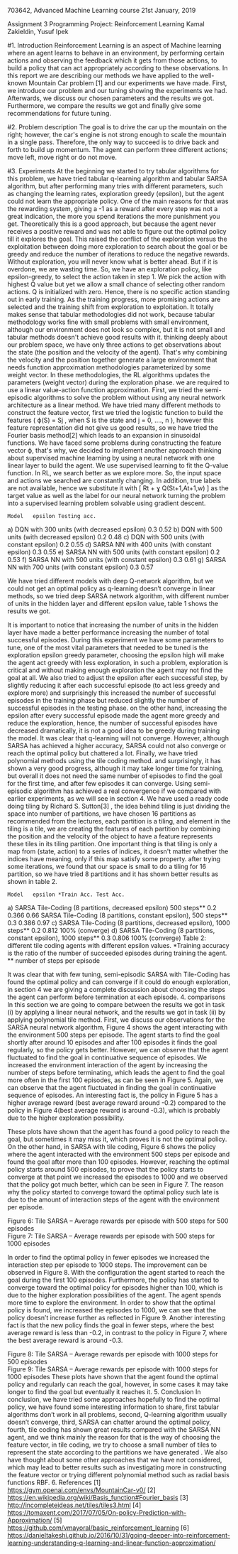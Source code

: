 703642, Advanced Machine Learning course	  				       21st January, 2019

Assignment 3
Programming Project: Reinforcement Learning
Kamal Zakieldin, Yusuf Ipek


#1.	Introduction
Reinforcement Learning is an aspect of Machine learning where an agent learns to behave in an environment, by performing certain actions and observing the feedback which it gets from those actions, to build a policy that can act appropriately according to these observations.
In this report we are describing our methods we have applied to the well-known Mountain Car problem [1] and our experiments we have made. First, we introduce our problem and our tuning showing the experiments we had. Afterwards, we discuss our chosen parameters and the results we got. Furthermore, we compare the results we got and finally give some recommendations for future tuning.

#2.	Problem description
The goal is to drive the car up the mountain on the right; however, the car's engine is not strong enough to scale the mountain in a single pass. Therefore, the only way to succeed is to drive back and forth to build up momentum.
The agent can perform three different actions; move left, move right or do not move.

								    
#3.	Experiments
At the beginning we started to try tabular algorithms for this problem, we have tried tabular q-learning algorithm and tabular SARSA algorithm, but after performing many tries with different parameters, such as changing the learning rates, exploration greedy (epsilon), but the agent could not learn the appropriate policy.
One of the main reasons for that was the rewarding system, giving a -1 as a reward after every step was not a great indication, the more you spend iterations the more punishment you get. Theoretically this is a good approach, but because the agent never receives a positive reward and was not able to figure out the optimal policy till it explores the goal.
This raised the conflict of the exploration versus the exploitation between doing more exploration to search about the goal or be greedy and reduce the number of iterations to reduce the negative rewards. Without exploration, you will never know what is better ahead. But if it is overdone, we are wasting time. So, we have an exploration policy, like epsilon-greedy, to select the action taken in step 1. We pick the action with highest Q value but yet we allow a small chance of selecting other random actions. Q is initialized with zero. Hence, there is no specific action standing out in early training. As the training progress, more promising actions are selected and the training shift from exploration to exploitation.
It totally makes sense that tabular methodologies did not work, because tabular methodology works fine with small problems with small environment, although our environment does not look so complex, but it is not small and tabular methods doesn't achieve good results with it. thinking deeply about our problem space, we have only three actions to get observations about the state (the position and the velocity of the agent). 
That's why combining the velocity and the position together generate a large environment that needs function approximation methodologies parameterized by some weight vector.
In these methodologies, the RL algorithms updates the parameters (weight vector) during the exploration phase. we are required to use a linear value-action function approximation. 
First, we tried the semi-episodic algorithms to solve the problem without using any neural network architecture as a linear method.
We have tried many different methods to construct the feature vector, first we tried the logistic function to build the features ( ϕ(S) = Sj , when S is the state and j = 0, ...., n ), however this feature representation did not give us good results, so we have tried the  Fourier basis method[2] which leads to an expansion in sinusoidal functions.
We have faced some problems during constructing the feature vector ϕ, that's why, we decided to implement another approach thinking about supervised machine learning by using a neural network with one linear layer to build the agent. 
We use supervised learning to fit the Q-value function. In RL, we search better as we explore more. So, the input space and actions we searched are constantly changing. In addition, true labels are not available, hence we substitute it with [  Rt +  ɣ Q(St+1,At+1,w)   ] as the target value as well as the label for our neural network turning the problem into a supervised learning problem solvable using gradient descent.

	Model	epsilon	Testing acc.
a)	DQN with 300 units (with decreased epsilon)	0.3	0.52 
b)	DQN with 500 units (with decreased epsilon)	0.2	0.48
c)	DQN with 500 units (with constant epsilon)	0.2	0.55 
d)	SARSA NN with 400 units (with constant epsilon)	0.3	0.55 
e)	SARSA NN with 500 units (with constant epsilon)	0.2	0.53 
f)	SARSA NN with 500 units (with constant epsilon)	0.3	0.61 
g)	SARSA NN with 700 units (with constant epsilon)	0.3	0.57

We have tried different models with deep Q-network algorithm, but we could not get an optimal policy as q-learning doesn’t converge in linear methods, so we tried deep SARSA network algorithm, with different number of units in the hidden layer and different epsilon value, table 1 shows the results we got.

It is important to notice that increasing the number of units in the hidden layer have made a better performance increasing the number of total successful episodes.
During this experiment we have some parameters to tune, one of the most vital parameters that needed to be tuned is the exploration epsilon greedy parameter, choosing the epsilon high will make the agent act greedy with less exploration, in such a problem, exploration is critical and without making enough exploration the agent may not find the goal at all. 
We also tried to adjust the epsilon after each successful step, by slightly reducing it after each successful episode (to act less greedy and explore more) and surprisingly this increased the number of successful episodes in the training phase but reduced slightly the number of successful episodes in the testing phase. on the other hand, increasing the epsilon after every successful episode made the agent more greedy and reduce the exploration, hence, the number of successful episodes have decreased dramatically, it is not a good idea to be greedy during training the model. 
It was clear that q-learning will not converge. However, although SARSA has achieved a higher accuracy, SARSA could not also converge or reach the optimal policy but chattered a lot.
Finally, we have tried polynomial methods using the tile coding method. and surprisingly, it has shown a very good progress, although it may take longer time for training, but overall it does not need the same number of episodes to find the goal for the first time, and after few episodes it can converge.
Using semi-episodic algorithm has achieved a real convergence if we compared with earlier experiments, as we will see in section 4. 
We have used a ready code doing tiling by Richard S. Sutton[3] , the idea behind tiling is just dividing the space into number of partitions, we have chosen 16 partitions as recommended from the lectures, each partition is a tiling, and element in the tiling is a tile, we are creating the features of each partition by combining the position and the velocity of the object to have a feature represents these tiles in its tiling partition. 
One important thing is that tiling is only a map from (state, action) to a series of indices, it doesn't matter whether the indices have meaning, only if this map satisfy some property. after trying some iterations, we found that our space is small to do a tiling for 16 partition, so we have tried 8 partitions and it has shown better results as shown in table 2.

	Model	epsilon	*Train Acc.	Test Acc.
a)	SARSA Tile-Coding (8 partitions, decreased epsilon) 500 steps** 	0.2	0.366	0.66 
	SARSA Tile-Coding (8 partitions, constant epsilon), 500 steps**	0.3	0.386	0.97
c)	SARSA Tile-Coding (8 partitions, decreased epsilon), 1000 steps**	0.2	0.812	100%
(converge)
d)	SARSA Tile-Coding (8 partitions, constant epsilon), 1000 steps**	0.3	0.806	100%
(converge)
Table 2: different tile coding agents with different epsilon values.
*Training accuracy is the ratio of the number of succeeded episodes during training the agent.
** number of steps per episode

It was clear that with few tuning, semi-episodic SARSA with Tile-Coding has found the optimal policy and can converge if it could do enough exploration, in section 4 we are giving a complete discussion about choosing the steps the agent can perform before termination at each episode. 
4.	 comparisons
In this section we are going to compare between the results we got in task (i) by applying a linear neural network, and the results we got in task (ii) by applying polynomial tile method.
First, we discuss our observations for the SARSA neural network algorithm, Figure 4 shows the agent interacting with the environment 500 steps per episode. The agent starts to find the goal shortly after around 10 episodes and after 100 episodes it finds the goal regularly, so the policy gets better. However, we can observe that the agent fluctuated to find the goal in continuative sequence of episodes. We increased the environment interaction of the agent by increasing the number of steps before terminating, which leads the agent to find the goal more often in the first 100 episodes, as can be seen in Figure 5. Again, we can observe that the agent fluctuated in finding the goal in continuative sequence of episodes. An interesting fact is, the policy in Figure 5 has a higher average reward (best average reward around -0.2) compared to the policy in Figure 4(best average reward is around -0.3), which is probably due to the higher exploration possibility.









These plots have shown that the agent has found a good policy to reach the goal, but sometimes it may miss it, which proves it is not the optimal policy.
On the other hand, in SARSA with tile coding, Figure 6 shows the policy where the agent interacted with the environment 500 steps per episode and found the goal after more than 100 episodes. However, reaching the optimal policy starts around 500 episodes, to prove that the policy starts to converge at that point we increased the episodes to 1000 and we observed that the policy got much better, which can be seen in Figure 7. The reason why the policy started to converge toward the optimal policy such late is due to the amount of interaction steps of the agent with the environment per episode.
 
Figure 6: Tile SARSA – Average rewards per episode with
 500 steps for 500 episodes	 
Figure 7: Tile SARSA – Average rewards per episode 
with 500 steps for 1000 episodes

In order to find the optimal policy in fewer episodes we increased the interaction step per episode to 1000 steps. The improvement can be observed in Figure 8. With the configuration the agent started to reach the goal during the first 100 episodes. Furthermore, the policy has started to converge toward the optimal policy for episodes higher than 100, which is due to the higher exploration possibilities of the agent. The agent spends more time to explore the environment. In order to show that the optimal policy is found, we increased the episodes to 1000, we can see that the policy doesn’t increase further as reflected in Figure 9. Another interesting fact is that the new policy finds the goal in fewer steps, where the best average reward is less than -0.2, in contrast to the policy in Figure 7, where the best average reward is around -0.3.
 
Figure 8: Tile SARSA – Average rewards per episode 
with 1000 steps for 500 episodes	 
Figure 9: Tile SARSA – Average rewards per episode 
with 1000 steps for 1000 episodes
These plots have shown that the agent found the optimal policy and regularly can reach the goal, however, in some cases it may take longer to find the goal but eventually it reaches it.
5.	Conclusion 
In conclusion, we have tried some approaches hopefully to find the optimal policy, we have found some interesting information to share, first tabular algorithms don’t work in all problems, second, Q-learning algorithm usually doesn’t converge, third, SARSA can chatter around the optimal policy, fourth, tile coding has shown great results compared with the SARSA NN agent, and we think mainly the reason for that is the way of choosing the feature vector, in tile coding, we try to choose a small number of tiles to represent the state according to the partitions we have generated . We also have thought about some other approaches that we have not considered, which may lead to better results such as investigating more in constructing the feature vector or trying different polynomial method such as radial basis functions RBF.
6.	References
[1] https://gym.openai.com/envs/MountainCar-v0/
[2] https://en.wikipedia.org/wiki/Basis_function#Fourier_basis 
[3] http://incompleteideas.net/tiles/tiles3.html 
[4] https://tomaxent.com/2017/07/05/On-policy-Prediction-with-Approximation/ 
[5] https://github.com/vmayoral/basic_reinforcement_learning 
[6] https://danieltakeshi.github.io/2016/10/31/going-deeper-into-reinforcement-learning-understanding-q-learning-and-linear-function-approximation/ 
